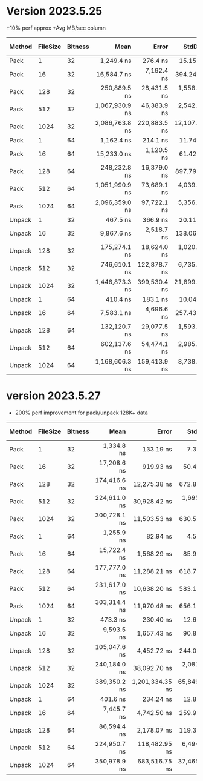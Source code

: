 # Version 2023.5.25

+10% perf approx
+Avg MB/sec column 

| Method | FileSize | Bitness |           Mean |        Error |       StdDev | Ratio | RatioSD | Avg MB/sec |     Gen0 |     Gen1 |     Gen2 |  Allocated | Alloc Ratio |
|------- |--------- |-------- |---------------:|-------------:|-------------:|------:|--------:|----------- |---------:|---------:|---------:|-----------:|------------:|
|   Pack |        1 |      32 |     1,249.4 ns |     276.4 ns |     15.15 ns |  1.00 |    0.00 |     781.65 |   0.1278 |        - |        - |    1.05 KB |        1.00 |
|   Pack |       16 |      32 |    16,584.7 ns |   7,192.4 ns |    394.24 ns |  1.00 |    0.00 |     942.13 |   1.9531 |        - |        - |   16.09 KB |        1.00 |
|   Pack |      128 |      32 |   250,889.5 ns |  28,431.5 ns |  1,558.43 ns |  1.00 |    0.00 |     498.23 |  39.0625 |  39.0625 |  39.0625 |  128.12 KB |        1.00 |
|   Pack |      512 |      32 | 1,067,930.9 ns |  46,383.9 ns |  2,542.46 ns |  1.00 |    0.00 |     468.20 | 138.6719 | 138.6719 | 138.6719 |  512.22 KB |        1.00 |
|   Pack |     1024 |      32 | 2,086,763.8 ns | 220,883.5 ns | 12,107.37 ns |  1.00 |    0.00 |     479.21 | 242.1875 | 242.1875 | 242.1875 | 1024.32 KB |        1.00 |
|   Pack |        1 |      64 |     1,162.4 ns |     214.1 ns |     11.74 ns |  1.00 |    0.00 |     840.10 |   0.1278 |        - |        - |    1.05 KB |        1.00 |
|   Pack |       16 |      64 |    15,233.0 ns |   1,120.5 ns |     61.42 ns |  1.00 |    0.00 |    1025.73 |   1.9531 |        - |        - |   16.09 KB |        1.00 |
|   Pack |      128 |      64 |   248,232.8 ns |  16,379.0 ns |    897.79 ns |  1.00 |    0.00 |     503.56 |  39.0625 |  39.0625 |  39.0625 |  128.12 KB |        1.00 |
|   Pack |      512 |      64 | 1,051,990.9 ns |  73,689.1 ns |  4,039.15 ns |  1.00 |    0.00 |     475.29 | 138.6719 | 138.6719 | 138.6719 |  512.22 KB |        1.00 |
|   Pack |     1024 |      64 | 2,096,359.0 ns |  97,722.1 ns |  5,356.48 ns |  1.00 |    0.00 |     477.02 | 238.2813 | 238.2813 | 238.2813 | 1024.32 KB |        1.00 |
| Unpack |        1 |      32 |       467.5 ns |     366.9 ns |     20.11 ns |  0.37 |    0.02 |    2088.71 |   0.2608 |   0.0005 |        - |    2.13 KB |        2.02 |
| Unpack |       16 |      32 |     9,867.6 ns |   2,518.7 ns |    138.06 ns |  0.60 |    0.02 |    1583.46 |   3.9368 |   0.2441 |        - |   32.16 KB |        2.00 |
| Unpack |      128 |      32 |   175,274.1 ns |  18,624.0 ns |  1,020.84 ns |  0.70 |    0.00 |     713.17 |  76.4160 |  76.4160 |  76.4160 |   256.8 KB |        2.00 |
| Unpack |      512 |      32 |   746,610.1 ns | 122,878.7 ns |  6,735.40 ns |  0.70 |    0.00 |     669.69 | 277.3438 | 277.3438 | 277.3438 | 1025.24 KB |        2.00 |
| Unpack |     1024 |      32 | 1,446,873.3 ns | 399,530.4 ns | 21,899.61 ns |  0.69 |    0.01 |     691.15 | 353.5156 | 353.5156 | 353.5156 | 2048.62 KB |        2.00 |
| Unpack |        1 |      64 |       410.4 ns |     183.1 ns |     10.04 ns |  0.35 |    0.01 |    2379.66 |   0.2608 |   0.0005 |        - |    2.13 KB |        2.02 |
| Unpack |       16 |      64 |     7,583.1 ns |   4,696.6 ns |    257.43 ns |  0.50 |    0.02 |    2060.50 |   3.9368 |   0.2441 |        - |   32.16 KB |        2.00 |
| Unpack |      128 |      64 |   132,120.7 ns |  29,077.5 ns |  1,593.83 ns |  0.53 |    0.00 |     946.10 |  76.4160 |  76.4160 |  76.4160 |  256.82 KB |        2.00 |
| Unpack |      512 |      64 |   602,137.6 ns |  54,474.1 ns |  2,985.91 ns |  0.57 |    0.00 |     830.37 | 274.4141 | 274.4141 | 274.4141 | 1025.08 KB |        2.00 |
| Unpack |     1024 |      64 | 1,168,606.3 ns | 159,413.9 ns |  8,738.02 ns |  0.56 |    0.00 |     855.72 | 347.6563 | 347.6563 | 347.6563 | 2048.61 KB |        2.00 |

# version 2023.5.27
+ 200% perf improvement for pack/unpack 128K+ data

| Method | FileSize | Bitness |         Mean |           Error |       StdDev | Ratio | RatioSD | Avg MB/sec |     Gen0 |     Gen1 |     Gen2 |  Allocated | Alloc Ratio |
|------- |--------- |-------- |-------------:|----------------:|-------------:|------:|--------:|----------- |---------:|---------:|---------:|-----------:|------------:|
|   Pack |        1 |      32 |   1,334.8 ns |       133.19 ns |      7.30 ns |  1.00 |    0.00 |     731.64 |   0.1278 |        - |        - |    1.05 KB |        1.00 |
|   Pack |       16 |      32 |  17,208.6 ns |       919.93 ns |     50.42 ns |  1.00 |    0.00 |     907.98 |   1.9531 |        - |        - |   16.09 KB |        1.00 |
|   Pack |      128 |      32 | 174,416.6 ns |    12,275.38 ns |    672.85 ns |  1.00 |    0.00 |     716.67 |  39.3066 |  39.3066 |  39.3066 |  128.12 KB |        1.00 |
|   Pack |      512 |      32 | 224,611.0 ns |    30,928.42 ns |  1,695.29 ns |  1.00 |    0.00 |    2226.07 | 142.3340 | 142.0898 | 142.0898 |  512.22 KB |        1.00 |
|   Pack |     1024 |      32 | 300,728.1 ns |    11,503.53 ns |    630.55 ns |  1.00 |    0.00 |    3325.26 | 248.5352 | 248.5352 | 248.5352 | 1024.33 KB |        1.00 |
|   Pack |        1 |      64 |   1,255.9 ns |        82.94 ns |      4.55 ns |  1.00 |    0.00 |     777.61 |   0.1278 |        - |        - |    1.05 KB |        1.00 |
|   Pack |       16 |      64 |  15,722.4 ns |     1,568.29 ns |     85.96 ns |  1.00 |    0.00 |     993.80 |   1.9531 |        - |        - |   16.09 KB |        1.00 |
|   Pack |      128 |      64 | 177,777.0 ns |    11,288.21 ns |    618.75 ns |  1.00 |    0.00 |     703.13 |  39.3066 |  39.3066 |  39.3066 |  128.12 KB |        1.00 |
|   Pack |      512 |      64 | 231,617.0 ns |    10,638.20 ns |    583.12 ns |  1.00 |    0.00 |    2158.74 | 142.0898 | 142.0898 | 142.0898 |  512.22 KB |        1.00 |
|   Pack |     1024 |      64 | 303,314.4 ns |    11,970.48 ns |    656.14 ns |  1.00 |    0.00 |    3296.91 | 248.5352 | 248.5352 | 248.5352 | 1024.33 KB |        1.00 |
| Unpack |        1 |      32 |     473.3 ns |       230.40 ns |     12.63 ns |  0.35 |    0.01 |    2063.15 |   0.2608 |   0.0005 |        - |    2.13 KB |        2.02 |
| Unpack |       16 |      32 |   9,593.5 ns |     1,657.43 ns |     90.85 ns |  0.56 |    0.01 |    1628.70 |   3.9368 |   0.2441 |        - |   32.16 KB |        2.00 |
| Unpack |      128 |      32 | 105,047.6 ns |     4,452.72 ns |    244.07 ns |  0.60 |    0.00 |    1189.94 |  76.6602 |  76.5381 |  76.5381 |  256.73 KB |        2.00 |
| Unpack |      512 |      32 | 240,184.0 ns |    38,092.70 ns |  2,087.99 ns |  1.07 |    0.01 |    2081.74 | 235.3516 | 234.8633 | 234.8633 | 1024.97 KB |        2.00 |
| Unpack |     1024 |      32 | 389,350.2 ns | 1,201,334.35 ns | 65,849.19 ns |  1.29 |    0.22 |    2568.38 | 314.9414 | 314.4531 | 314.4531 | 2048.68 KB |        2.00 |
| Unpack |        1 |      64 |     401.6 ns |       234.24 ns |     12.84 ns |  0.32 |    0.01 |    2431.52 |   0.2608 |   0.0005 |        - |    2.13 KB |        2.02 |
| Unpack |       16 |      64 |   7,445.7 ns |     4,742.50 ns |    259.95 ns |  0.47 |    0.01 |    2098.54 |   3.9368 |   0.2441 |        - |   32.16 KB |        2.00 |
| Unpack |      128 |      64 |  86,594.4 ns |     2,178.07 ns |    119.39 ns |  0.49 |    0.00 |    1443.51 |  76.6602 |  76.5381 |  76.5381 |  256.77 KB |        2.00 |
| Unpack |      512 |      64 | 224,950.7 ns |   118,482.95 ns |  6,494.45 ns |  0.97 |    0.03 |    2222.71 | 233.6426 | 233.1543 | 233.1543 |  1024.9 KB |        2.00 |
| Unpack |     1024 |      64 | 350,978.9 ns |   683,516.75 ns | 37,465.86 ns |  1.16 |    0.12 |    2849.17 | 306.1523 | 305.6641 | 305.6641 | 2048.62 KB |        2.00 |
